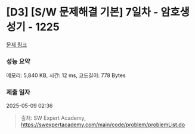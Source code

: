 # [D3] [S/W 문제해결 기본] 7일차 - 암호생성기 - 1225 

[문제 링크](https://swexpertacademy.com/main/code/problem/problemDetail.do?contestProbId=AV14uWl6AF0CFAYD) 

### 성능 요약

메모리: 5,840 KB, 시간: 12 ms, 코드길이: 778 Bytes

### 제출 일자

2025-05-09 02:36



> 출처: SW Expert Academy, https://swexpertacademy.com/main/code/problem/problemList.do